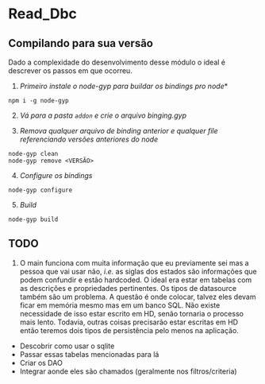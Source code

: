 # Read_Dbc

## Compilando para sua versão

Dado a complexidade do desenvolvimento desse módulo o ideal é descrever os passos em que ocorreu.

1. *Primeiro instale o node-gyp para buildar os bindings pro node**

```
npm i -g node-gyp
```

2. *Vá para a pasta `addon` e crie o arquivo _binging.gyp_*

3. *Remova qualquer arquivo de binding anterior e qualquer file referenciando versões anteriores do node*

```
node-gyp clean
node-gyp remove <VERSÃO>
```

4. *Configure os bindings*

```
node-gyp configure
```

5. *Build*

```
node-gyp build
```


## TODO

1. O main funciona com muita informação que eu previamente sei mas a pessoa que vai usar não, *i.e.* as siglas dos estados são informações que podem confundir e estão hardcoded. O ideal era estar em tabelas com as descrições e propriedades pertinentes. Os tipos de datasource também são um problema. A questão é onde colocar, talvez eles devam ficar em memória mesmo mas em um banco SQL. Não existe necessidade de isso estar escrito em HD, senão tornaria o processo mais lento. Todavia, outras coisas precisarão estar escritas em HD então teremos dois tipos de persistência pelo menos na aplicação.
* Descobrir como usar o sqlite
* Passar essas tabelas mencionadas para lá
* Criar os DAO
* Integrar aonde eles são chamados (geralmente nos filtros/criteria)
